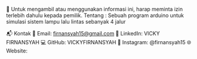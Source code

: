 🚫 Untuk mengambil atau menggunakan informasi ini, harap meminta izin terlebih dahulu kepada pemilik.
 Tentang :
 Sebuah program arduino untuk simulasi sistem lampu lalu lintas sebanyak 4 jalur 
 
 
 📬 Kontak
 📧 Email: firnansyah15@gmail.com
 🔗 LinkedIn: VICKY FIRNANSYAH
 💻 GitHub: VICKYFIRNANSYAH
 📸 Instagram: @firnansyah15
 🌐 Website:
